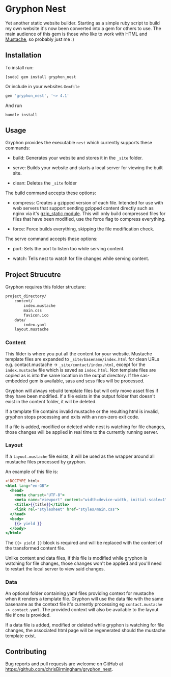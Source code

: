 # Gryphon Nest

Yet another static website builder. Starting as a simple ruby script to build my own website it's now been converted into a gem for others to use. The main audience of this gem is those who like to work with HTML and [Mustache](https://mustache.github.io/), so probably just me :)

## Installation

To install run:

```commandline
[sudo] gem install gryphon_nest
```

Or include in your websites `Gemfile`

```ruby
gem 'gryphon_nest', '~> 4.1'
```

And run

```commandline
bundle install
```

## Usage

Gryphon provides the executable `nest` which currently supports these commands:

* build: Generates your website and stores it in the `_site` folder.

* serve: Builds your website and starts a local server for viewing the built site.

* clean: Deletes the `_site` folder

The build command accepts these options:

* compress: Creates a gzipped version of each file. Intended for use with web servers that support sending gzipped content directly such as nginx via it's [gzip_static module](https://nginx.org/en/docs/http/ngx_http_gzip_static_module.html). This will only build compressed files for files that have been modified, use the force flag to compress everything.

* force: Force builds everything, skipping the file modification check.

The serve command accepts these options:

* port: Sets the port to listen too while serving content.

* watch: Tells nest to watch for file changes while serving content.

## Project Strucutre

Gryphon requires this folder structure:

```txt
project_directory/
    content/
        index.mustache
        main.css
        favicon.ico
    data/
        index.yaml
    layout.mustache
```

### Content

This filder is where you put all the content for your website. Mustache template files are expanded to `_site/basename/index.html` for clean URLs e.g. contact.mustache -> `_site/contact/index.html`, except for the `index.mustache` file which is saved as `index.html`. Non template files are copied as is into the same location in the output directory. If the sas-embedded gem is available, sass and scss files will be processed.

Gryphon will always rebuild template files but will only move asset files if they have been modified. If a file exists in the output folder that doesn't exist in the content folder, it will be deleted.

If a template file contains invalid mustache or the resulting html is invalid, gryphon stops processing and exits with an non-zero exit code.

If a file is added, modified or deleted while nest is watching for file changes, those changes will be applied in real time to the currently running server.

### Layout

If a `layout.mustache` file exists, it will be used as the wrapper around all mustache files processed by gryphon.

An example of this file is: 

```mustache
<!DOCTYPE html>
<html lang="en-GB">
  <head>
    <meta charset="UTF-8">
    <meta name="viewport" content="width=device-width, initial-scale=1">
    <title>{{title}}</title>
    <link rel="stylesheet" href="styles/main.css">
  </head>
  <body>
    {{> yield }}
  </body>
</html>
```

The `{{> yield }}` block is required and will be replaced with the content of the transformed content file.

Unlike content and data files, if this file is modified while gryphon is  watching for file changes, those changes won't be applied and you'll need to restart the local server to view said changes.

### Data

An optional folder containing yaml files providing context for mustache when it renders a template file. Gryphon will use the data file with the same basename as the context file it's currently processing eg `contact.mustache -> contact.yaml`. The provided context will also be available to the layout file if one is provided.

If a data file is added, modified or deleted while gryphon is watching for file changes, the associated html page will be regenerated should the mustache template exist.

## Contributing

Bug reports and pull requests are welcome on GitHub at https://github.com/chrisBirmingham/gryphon_nest.
